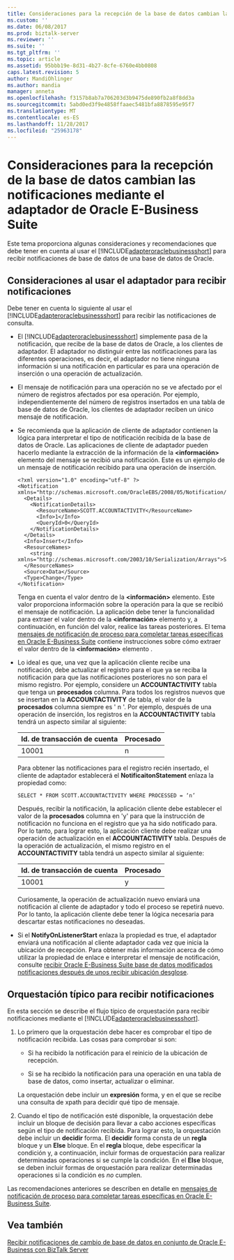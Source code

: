 ```yaml
---
title: Consideraciones para la recepción de la base de datos cambian las notificaciones mediante el adaptador de Oracle E-Business Suite | Documentos de Microsoft
ms.custom: ''
ms.date: 06/08/2017
ms.prod: biztalk-server
ms.reviewer: ''
ms.suite: ''
ms.tgt_pltfrm: ''
ms.topic: article
ms.assetid: 95bbb19e-8d31-4b27-8cfe-6760e4bb0808
caps.latest.revision: 5
author: MandiOhlinger
ms.author: mandia
manager: anneta
ms.openlocfilehash: f3157b8ab7a706203d3b9475de890fb2a8f8dd3a
ms.sourcegitcommit: 5abd0ed3f9e4858ffaaec5481bfa8878595e95f7
ms.translationtype: MT
ms.contentlocale: es-ES
ms.lasthandoff: 11/28/2017
ms.locfileid: "25963178"
---
```

# <a name="considerations-for-receiving-database-change-notifications-using-the-oracle-e-business-suite-adapter"></a>Consideraciones para la recepción de la base de datos cambian las notificaciones mediante el adaptador de Oracle E-Business Suite
Este tema proporciona algunas consideraciones y recomendaciones que debe tener en cuenta al usar el [!INCLUDE[adapteroraclebusinessshort](../../includes/adapteroraclebusinessshort-md.md)] para recibir notificaciones de base de datos de una base de datos de Oracle.  
  
## <a name="considerations-while-using-the-adapter-to-receive-notifications"></a>Consideraciones al usar el adaptador para recibir notificaciones  
 Debe tener en cuenta lo siguiente al usar el [!INCLUDE[adapteroraclebusinessshort](../../includes/adapteroraclebusinessshort-md.md)] para recibir las notificaciones de consulta.  
  
-   El [!INCLUDE[adapteroraclebusinessshort](../../includes/adapteroraclebusinessshort-md.md)] simplemente pasa de la notificación, que recibe de la base de datos de Oracle, a los clientes de adaptador. El adaptador no distinguir entre las notificaciones para las diferentes operaciones, es decir, el adaptador no tiene ninguna información si una notificación en particular es para una operación de inserción o una operación de actualización.  
  
-   El mensaje de notificación para una operación no se ve afectado por el número de registros afectados por esa operación. Por ejemplo, independientemente del número de registros insertados en una tabla de base de datos de Oracle, los clientes de adaptador reciben un único mensaje de notificación.  
  
-   Se recomienda que la aplicación de cliente de adaptador contienen la lógica para interpretar el tipo de notificación recibida de la base de datos de Oracle. Las aplicaciones de cliente de adaptador pueden hacerlo mediante la extracción de la información de la  **\<información\>**  elemento del mensaje se recibió una notificación. Este es un ejemplo de un mensaje de notificación recibido para una operación de inserción.  
  
    ```  
    <?xml version="1.0" encoding="utf-8" ?>   
    <Notification xmlns="http://schemas.microsoft.com/OracleEBS/2008/05/Notification/">  
      <Details>  
        <NotificationDetails>  
          <ResourceName>SCOTT.ACCOUNTACTIVITY</ResourceName>   
          <Info>1</Info>   
          <QueryId>0</QueryId>   
        </NotificationDetails>  
      </Details>  
      <Info>Insert</Info>   
      <ResourceNames>  
        <string xmlns="http://schemas.microsoft.com/2003/10/Serialization/Arrays">SCOTT.ACCOUNTACTIVITY</string>   
      </ResourceNames>  
      <Source>Data</Source>   
      <Type>Change</Type>   
    </Notification>  
    ```  
  
     Tenga en cuenta el valor dentro de la  **\<información\>**  elemento. Este valor proporciona información sobre la operación para la que se recibió el mensaje de notificación. La aplicación debe tener la funcionalidad para extraer el valor dentro de la  **\<información\>**  elemento y, a continuación, en función del valor, realice las tareas posteriores. El tema [mensajes de notificación de proceso para completar tareas específicas en Oracle E-Business Suite](../../adapters-and-accelerators/adapter-oracle-ebs/process-notification-messages-to-complete-specific-tasks-in-oracle-ebs.md) contiene instrucciones sobre cómo extraer el valor dentro de la  **\<información\>**  elemento .  
  
-   Lo ideal es que, una vez que la aplicación cliente recibe una notificación, debe actualizar el registro para el que ya se reciba la notificación para que las notificaciones posteriores no son para el mismo registro. Por ejemplo, considere un **ACCOUNTACTIVITY** tabla que tenga un **procesados** columna. Para todos los registros nuevos que se insertan en la **ACCOUNTACTIVITY** de tabla, el valor de la **procesados** columna siempre es ' n '. Por ejemplo, después de una operación de inserción, los registros en la **ACCOUNTACTIVITY** tabla tendrá un aspecto similar al siguiente:  
  
    |Id. de transacción de cuenta|Procesado|  
    |----------------------------|---------------|  
    |10001|n|  
  
     Para obtener las notificaciones para el registro recién insertado, el cliente de adaptador establecerá el **NotificaitonStatement** enlaza la propiedad como:  
  
    ```  
    SELECT * FROM SCOTT.ACCOUNTACTIVITY WHERE PROCESSED = ‘n’  
    ```  
  
     Después, recibir la notificación, la aplicación cliente debe establecer el valor de la **procesados** columna en 'y' para que la instrucción de notificación no funciona en el registro que ya ha sido notificado para. Por lo tanto, para lograr esto, la aplicación cliente debe realizar una operación de actualización en el **ACCOUNTACTIVITY** tabla. Después de la operación de actualización, el mismo registro en el **ACCOUNTACTIVITY** tabla tendrá un aspecto similar al siguiente:  
  
    |Id. de transacción de cuenta|Procesado|  
    |----------------------------|---------------|  
    |10001|y|  
  
     Curiosamente, la operación de actualización nuevo enviará una notificación al cliente de adaptador y todo el proceso se repetirá nuevo. Por lo tanto, la aplicación cliente debe tener la lógica necesaria para descartar estas notificaciones no deseadas.  
  
-   Si el **NotifyOnListenerStart** enlaza la propiedad es true, el adaptador enviará una notificación al cliente adaptador cada vez que inicia la ubicación de recepción. Para obtener más información acerca de cómo utilizar la propiedad de enlace e interpretar el mensaje de notificación, consulte [recibir Oracle E-Business Suite base de datos modificados notificaciones después de unos recibir ubicación desglose](../../adapters-and-accelerators/adapter-oracle-ebs/receive-oracle-ebs-database-change-notifications-after-a-receive-location-stops.md).  
  
## <a name="typical-orchestration-for-receiving-notifications"></a>Orquestación típico para recibir notificaciones  
 En esta sección se describe el flujo típico de orquestación para recibir notificaciones mediante el [!INCLUDE[adapteroraclebusinessshort](../../includes/adapteroraclebusinessshort-md.md)].  
  
1.  Lo primero que la orquestación debe hacer es comprobar el tipo de notificación recibida. Las cosas para comprobar si son:  
  
    -   Si ha recibido la notificación para el reinicio de la ubicación de recepción.  
  
    -   Si se ha recibido la notificación para una operación en una tabla de base de datos, como insertar, actualizar o eliminar.  
  
     La orquestación debe incluir un **expresión** forma, y en el que se recibe una consulta de xpath para decidir qué tipo de mensaje.  
  
2.  Cuando el tipo de notificación esté disponible, la orquestación debe incluir un bloque de decisión para llevar a cabo acciones específicas según el tipo de notificación recibida. Para lograr esto, la orquestación debe incluir un **decidir** forma. El **decidir** forma consta de un **regla** bloque y un **Else** bloque. En el **regla** bloque, debe especificar la condición y, a continuación, incluir formas de orquestación para realizar determinadas operaciones si se cumple la condición. En el **Else** bloque, se deben incluir formas de orquestación para realizar determinadas operaciones si la condición es *no* cumplen.  
  
 Las recomendaciones anteriores se describen en detalle en [mensajes de notificación de proceso para completar tareas específicas en Oracle E-Business Suite](../../adapters-and-accelerators/adapter-oracle-ebs/process-notification-messages-to-complete-specific-tasks-in-oracle-ebs.md).  
  
## <a name="see-also"></a>Vea también  
 [Recibir notificaciones de cambio de base de datos en conjunto de Oracle E-Business con BizTalk Server](../../adapters-and-accelerators/adapter-oracle-ebs/receive-oracle-ebs-database-change-notifications-using-biztalk-server.md)